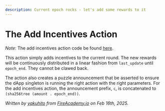 ```yaml
---
description: Current epoch rocks - let's add some rewards to it
---
```


# The Add Incentives Action

_Note_: The add incentives action code be found [here](https://github.com/Yakuhito/slot-machine/blob/master/puzzles/actions/dig/add_incentives.clsp).

This action simply adds incentives to the current round. The new rewards will be continuously distributed in a linear fashion from `last_update` until `epoch_end`. They cannot be clawed back.

The action also creates a puzzle announcement that be asserted to ensure the dApp singleton is running the right action with the right parameters. For the add incentives action, the announcement prefix, `c`, is concatenated to `(sha256tree (amount . epoch_end))`.

_Written by_ [_yakuhito_](https://x.com/yakuh1t0) _from_ [_FireAcademy.io_](https://fireacademy.io/) _on Feb 16th, 2025._
